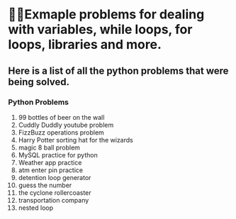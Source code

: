 # 👨‍💻Exmaple problems for dealing with variables, while loops, for loops, libraries and more. 

## Here is a list of all the python problems that were being solved. 
### Python Problems
1. 99 bottles of beer on the wall
2. Cuddly Duddly youtube problem
3. FizzBuzz operations problem
4. Harry Potter sorting hat for the wizards
5. magic 8 ball problem
6. MySQL practice for python
7. Weather app practice
8. atm enter pin practice
9. detention loop generator
10. guess the number
11. the cyclone rollercoaster
12. transportation company
13. nested loop
